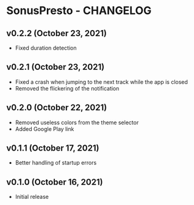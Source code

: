 # SonusPresto - CHANGELOG


## v0.2.2 (October 23, 2021)

- Fixed duration detection


## v0.2.1 (October 23, 2021)

- Fixed a crash when jumping to the next track while the app is closed
- Removed the flickering of the notification


## v0.2.0 (October 22, 2021)

- Removed useless colors from the theme selector
- Added Google Play link


## v0.1.1 (October 17, 2021)

- Better handling of startup errors


## v0.1.0 (October 16, 2021)

- Initial release
